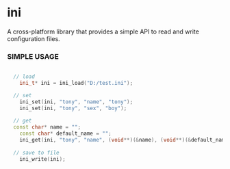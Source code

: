 # ini
A cross-platform library that provides a simple API to read and write configuration files.

### SIMPLE USAGE

```c++

  // load
	ini_t* ini = ini_load("D:/test.ini");

  // set
	ini_set(ini, "tony", "name", "tony");
	ini_set(ini, "tony", "sex", "boy");
  
  // get 
  const char* name = "";
	const char* default_name = "";
	ini_get(ini, "tony", "name", (void**)(&name), (void**)(&default_name));
  
  // save to file
	ini_write(ini);
  
```
